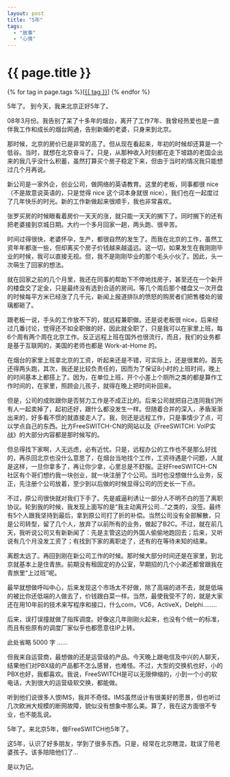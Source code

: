 ```yaml
---
layout: post
title: "5年"
tags:
  - "故事"
  - "心情"
---
```


# {{ page.title }}

<div class="tags">
{% for tag in page.tags %}[<a class="tag" href="/tags.html#{{ tag }}">{{ tag }}</a>] {% endfor %}
</div>

5年了。
到今天，我来北京正好5年了。

08年3月份。我告别了呆了十多年的烟台，离开了工作7年、我曾经热爱也是一直伴我工作和成长的烟台网通，告别新婚的老婆，只身来到北京。

那时候，北京的房价已是非常的高了。但从现在看起来，年初的时候却还算是一个低谷。当时，就想在北京奋斗了。只是，从那种收入时刻都在走下坡路的老国企出来的我几乎没什么积蓄，虽然打算买个房子稳定下来，但由于当时的情况我只能想过几个月再说。

新公司是一家外企，创业公司，做网络的英语教育。这里的老板，同事都很 nice（不是故意说英语的，只是觉得 nice 这个词本身就很 nice），我们也在一起度过了几年快乐的时光。新的工作新做起来很顺手，我也非常喜欢。

张罗买房的时候眼看着房价一天天的涨，就只能一天天的搁下了。同时搁下的还有把老婆接到京城日期。大约一个多月回家一趟，两头跑、很辛苦。

时间过得很快，老婆怀孕，生产，都很自然的发生了。而我在北京的工作，虽然工资年年都涨一些，但却离买个房子价钱越来越遥远。这一切，如果发生在我刚刚毕业的时候，我可以直接无视。但，我不是刚刚毕业的那个毛头小伙了。因此，头一次萌生了回家的想法。

就在回家之前的几个月里，我还在同事的帮助下不停地找房子，甚至还在一个新开的楼盘交了定金，只是最终没有选到合适的房间。等几个周后那个楼盘又一次开盘的时候每平方米已经涨了几千元，新闻上报道排队的愤怒的购房者们把售楼处的玻璃都砸了。

跟老板一说，手头的工作放不下的，就远程兼职做。还是说老板很 nice，后来经过几番讨论，觉得还不如全职做的好，因此就全职了，只是我可以在家里上班，每6个周有两个周在北京工作。反正远程上班在国外也很流行，而且，我们的业务都是基于互联网的，美国的老师也都是 Work-at-Home 的。

在烟台的家里上班拿北京的工资，听起来还是不错，可实际上，还是很累的。首先还得两头跑，其次，我还是比较负责任的，因而为了保证8小时的上班时间，晚上的时间基本上都搭上了。因为，在单位上班，开个小差上个厕所之类的都是算作工作时间的，在家里，照顾会儿孩子，就得在晚上把时间补回来。

但是，公司的成败跟你是否努力工作是不成正比的。后来公司就把自己连同我们所有人一起卖掉了，起初还好，跟什么都没发生一样。但随着合并的深入，矛盾渐渐出来的，好多看不惯的就直接走人了。我，则还是远程工作，只是事情少了点，可以学点自己的东西。比方FreeSWITCH-CN的网站以及《FreeSWITCH: VoIP实战》的大部分内容都是那时候写的。

但总得找下家啊，人无远虑，必有近忧。只是，远程办公的工作也不是那么好找的，再杀回北京也没什么意思了，在烟台当地找个工作，工资待遇是个问题，人就是这样，一旦你拿多了，再让你少拿，心里总是不舒服。正好FreeSWITCH-CN社区有个哥们想约我一块创业，就一块注册了个公司。当时也没想做什么业务，反正，先注册个公司放着，至少到以后做的时候显得公司的历史长一下点。

不过，原公司很快就对我们下手了。先是威逼利诱让一部分人不明不白的签了离职协议。轮到我的时候，我发现上面写的是“我主动离开公司...”之类的，没签。最终有5个人跟我坚持到最后，拿到原公司打了折的补偿。当然公司没有全部解散，只是公司转型，留了几个人，放弃了以前所有的业务，做起了B2C。不过，就在前几天，我听说公司又有新新闻了：先是主管这边的外国人偷偷地跑回去；后来，又听说有几个月没发工资了；有找到下家的离职走了，还有的在等待未知的结果。

离题太远了。再回到刚在新公司工作的时候。那时候大部分时间还是在家里，到北京就基本上是住青旅。前期没有租固定的办公室，早期招的几个小弟还都曾跟我在青旅里“上过班”呢。

最早就想做呼叫中心，后来发现这个市场太不好做，除了高端的进不去，就是低端的被比你还低端的人做去了，价钱跟白菜一样。当然，最使我受不了的，就是大家还在用10年前的技术来写程序和接口，什么com，VC6，ActiveX，Delphi……..

后来，误打误撞就做了指挥调度。好像这几年刚刚火起来，也没有个统一的标准，而且有些原有的调度厂家似乎也都愿意往IP上转。

此处省略 5000 字 ……

但我来自运营商，最想做的还是运营级的产品。今天晚上跟电信及中兴的人聊天，结果他们对PBX级的产品都不怎么感冒，也难怪。不过，大型的交换机也好，小的PBX也好，我都喜欢。我说，FreeSWITCH是可以无限伸缩的，小到一个小的软电话，大到很大的运营级软交换，都能做。

听到他们说很多人恨IMS，我并不奇怪。IMS虽然设计有很美好的愿景，但也听过几次欧洲大规模的断网故障，貌似没有想象中那么美。算了，我在这方面很不专业，也不能乱说。

5年了。来北京5年，做FreeSWITCH也5年了。

这5年，认识了好多朋友，学到了很多东西。只是，经常在北京瞎混，耽误了陪老婆孩子。该多陪陪他们了…

是以为记。
